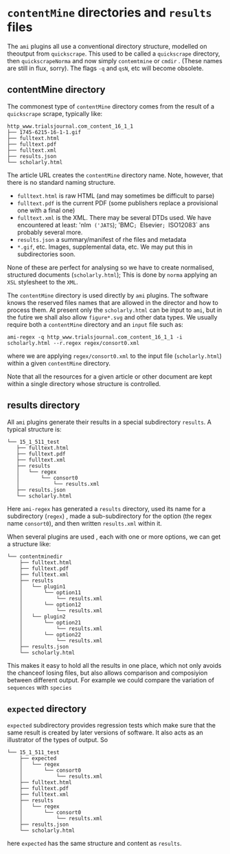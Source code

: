 # `contentMine` directories and `results` files

The `ami` plugins all use a conventional directory structure, modelled on theoutput from `quickscrape`. This used to be called a `quickscrape` directory, then `quickscrapeNorma` and now simply `contemtmine` or `cmdir` . (These names are still in flux, sorry). The flags `-q` and `qsN`, etc will become obsolete.

## contentMine directory

The commonest type of `contentMine` directory comes from the result of a `quickscrape` scrape, typically like:
```
http_www.trialsjournal.com_content_16_1_1
├── 1745-6215-16-1-1.gif
├── fulltext.html
├── fulltext.pdf
├── fulltext.xml
├── results.json
└── scholarly.html
```
The article URL creates the `contentMine` directory name. Note, however, that there is no standard naming structure. 
 * `fulltext.html` is raw HTML (and may sometimes be difficult to parse)
 * `fulltext.pdf` is the current PDF (some publishers replace a provisional one with a final one)
 * `fulltext.xml` is the XML. There may be several DTDs used. We have encountered at least: 'nlm` ('JATS`); 'BMC`; `Elsevier`; `ISO12083` ans probably several more.
 * `results.json` a summary/manifest of rhe files and metadata
 * `*.gif`, etc. Images, supplemental data, etc. We may put this in subdirectories soon.
 
 None of these are perfect for analysing so we have to create normalised, structured documents (`scholarly.html`); This is done by `norma` applying an `XSL` stylesheet to the `XML`.
 
 The `contentMine` directory is used directly by `ami` plugins. The software knows the reserved files names that are allowed  in the director and how to process them. At present only the `scholarly.html` can be input to `ami`, but in the futire we shall also allow `figure*.svg` and other data types. We usually require both a `contentMine` directory and an `input` file such as:
 ```
 ami-regex -q http_www.trialsjournal.com_content_16_1_1 -i scholarly.html --r.regex regex/consort0.xml
 ```
 where we are applying `regex/consort0.xml` to the input file (`scholarly.html`) within a given `contentMine` directory. 
 
 Note that all the resources for a given article or other document are kept within a single directory whose structure is controlled.
 
 ## results directory

 All `ami` plugins generate their results in a special subdirectory `results`. A typical structure is:
 ```
└── 15_1_511_test
    ├── fulltext.html
    ├── fulltext.pdf
    ├── fulltext.xml
    ├── results
    │   └── regex
    │       └── consort0
    │           └── results.xml
    ├── results.json
    └── scholarly.html
 ```
Here `ami-regex` has generated a `results` directory, used its name for a subdirectory (`regex`) , made a sub-subdirectory for the option (the regex name `consort0`), and then written `results.xml` within it. 

When several plugins are used , each with one or more options, we can get a structure like:
```
└── contentminedir
    ├── fulltext.html
    ├── fulltext.pdf
    ├── fulltext.xml
    ├── results
    │   └── plugin1
    │       └── option11
    │           └── results.xml
    │       └── option12
    │           └── results.xml
    │   └── plugin2
    │       └── option21
    │           └── results.xml
    │       └── option22
    │           └── results.xml
    ├── results.json
    └── scholarly.html
```
This makes it easy to hold all the results in one place, which not only avoids the chanceof losing files, but also allows comparison and composiyion between different output. For example we could compare the variation of `sequences` with `species`

## `expected` directory

`expected` subdirectory provides regression tests which make sure that the same result is created by later versions of software. It also acts as an illustrator of the types of output. So
```
└── 15_1_511_test
    ├── expected
    │   └── regex
    │       └── consort0
    │           └── results.xml
    ├── fulltext.html
    ├── fulltext.pdf
    ├── fulltext.xml
    ├── results
    │   └── regex
    │       └── consort0
    │           └── results.xml
    ├── results.json
    └── scholarly.html
```
here `expected` has the same structure and content as `results`.

 
 